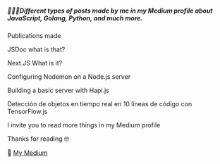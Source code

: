 ##### 🙋‍♂️🖖Different types of posts made by me in my Medium profile about JavaScript, Golang, Python, and much more.

Publications made



JSDoc what is that?[](https://medium.com/@imanol_suarez?source=post_page-----1d2aa10d9635----------------------)

Next.JS What is it?[](https://medium.com/@imanol_suarez?source=post_page-----9cb2f4af8f27----------------------)

Configuring Nodemon on a Node.js server[](https://medium.com/front-end-weekly/configuring-nodemon-on-a-node-js-server-da9eed2eeb5)

Building a basic server with Hapi.js[](https://medium.com/@imanol_suarez?source=post_page-----f8d4f2b3456f----------------------)

Detección de objetos en tiempo real en 10 líneas de código con TensorFlow.js[](https://medium.com/@imanol_suarez?source=post_page-----a0ea199a1d12----------------------)

I invite you to read more things in my Medium profile

Thanks for reading 🤓

📖 [My Medium](https://medium.com/@imanol_suarez?source=post_header_lockup)

